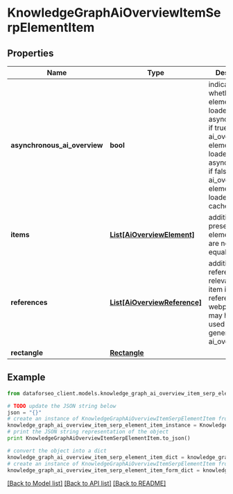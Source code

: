 # KnowledgeGraphAiOverviewItemSerpElementItem


## Properties

Name | Type | Description | Notes
------------ | ------------- | ------------- | -------------
**asynchronous_ai_overview** | **bool** | indicates whether the element is loaded asynchronically if true, the ai_overview element is loaded asynchronically; if false, the ai_overview element is loaded from cache; | [optional] 
**items** | [**List[AiOverviewElement]**](AiOverviewElement.md) | additional items present in the element if there are none, equals null | [optional] 
**references** | [**List[AiOverviewReference]**](AiOverviewReference.md) | additional references relevant to the item includes references to webpages that may have been used to generate the ai_overview | [optional] 
**rectangle** | [**Rectangle**](Rectangle.md) |  | [optional] 

## Example

```python
from dataforseo_client.models.knowledge_graph_ai_overview_item_serp_element_item import KnowledgeGraphAiOverviewItemSerpElementItem

# TODO update the JSON string below
json = "{}"
# create an instance of KnowledgeGraphAiOverviewItemSerpElementItem from a JSON string
knowledge_graph_ai_overview_item_serp_element_item_instance = KnowledgeGraphAiOverviewItemSerpElementItem.from_json(json)
# print the JSON string representation of the object
print KnowledgeGraphAiOverviewItemSerpElementItem.to_json()

# convert the object into a dict
knowledge_graph_ai_overview_item_serp_element_item_dict = knowledge_graph_ai_overview_item_serp_element_item_instance.to_dict()
# create an instance of KnowledgeGraphAiOverviewItemSerpElementItem from a dict
knowledge_graph_ai_overview_item_serp_element_item_form_dict = knowledge_graph_ai_overview_item_serp_element_item.from_dict(knowledge_graph_ai_overview_item_serp_element_item_dict)
```
[[Back to Model list]](../README.md#documentation-for-models) [[Back to API list]](../README.md#documentation-for-api-endpoints) [[Back to README]](../README.md)


